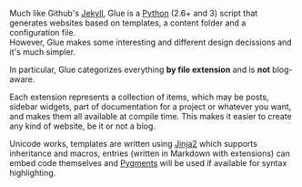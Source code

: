 
Much like Github's [Jekyll][], Glue is a [Python][] (2.6+ and 3) script that generates
websites based on templates, a content folder and a configuration file.  
However, Glue makes some interesting and different design decissions and it's much simpler. 

In particular, Glue categorizes everything **by file extension** and is **not** blog-aware.

Each extension represents a collection of items, which may be posts, sidebar widgets,
part of documentation for a project or whatever you want, and makes them all available
at compile time. This makes it easier to create any kind of website, be it or not a blog.

Unicode works, templates are written using [Jinja2][] which supports inheritance and macros,
entries (written in Markdown with extensions) can embed code themselves and [Pygments][] will
be used if available for syntax highlighting.

[Jekyll]:   http://github.com/mojombo/jekyll
[Python]:   http://www.python.org
[Jinja2]:   http://jinja.pocoo.org/docs/
[Pygments]: http://pygments.org


